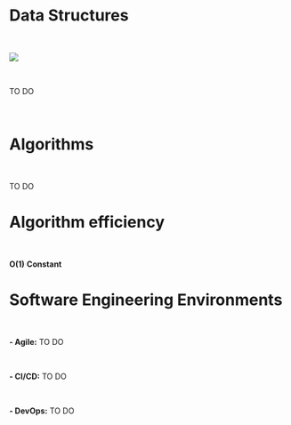 # Data Structures

&nbsp;
&nbsp;

<img class="blog-content-img-medium" src="https://i.imgur.com/L3Pu1ht.png" />

&nbsp;
&nbsp;

TO DO

&nbsp;
&nbsp;

# Algorithms

&nbsp;
&nbsp;

TO DO

# Algorithm efficiency

&nbsp;
&nbsp;

**O(1)**
**Constant**

# Software Engineering Environments

&nbsp;
&nbsp;

**- Agile:** TO DO

&nbsp;

**- CI/CD:** TO DO

&nbsp;

**- DevOps:** TO DO

&nbsp;
&nbsp;

